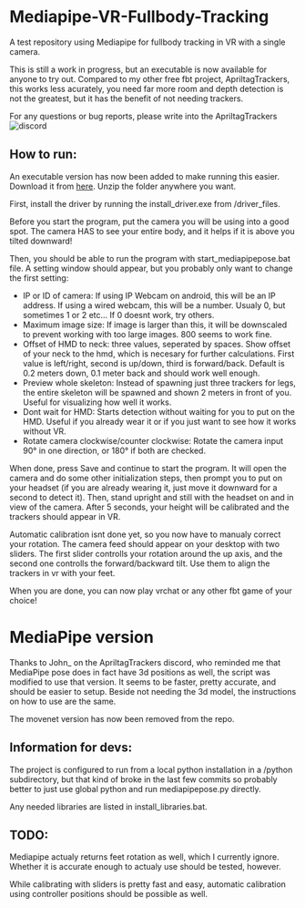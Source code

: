 # Mediapipe-VR-Fullbody-Tracking
A test repository using Mediapipe for fullbody tracking in VR with a single camera.

This is still a work in progress, but an executable is now available for anyone to try out. Compared to my other free fbt project, ApriltagTrackers, this works less acurately, you need far more room and depth detection is not the greatest, but it has the benefit of not needing trackers.

For any questions or bug reports, please write into the ApriltagTrackers ![discord](https://discord.gg/g2ctkXB4bb)

## How to run:

An executable version has now been added to make running this easier. Download it from [here](https://github.com/ju1ce/Mediapipe-VR-Fullbody-Tracking/releases). Unzip the folder anywhere you want.

First, install the driver by running the install_driver.exe from /driver_files.

Before you start the program, put the camera you will be using into a good spot. The camera HAS to see your entire body, and it helps if it is above you tilted downward!

Then, you should be able to run the program with start_mediapipepose.bat file. A setting window should appear, but you probably only want to change the first setting:
- IP or ID of camera: If using IP Webcam on android, this will be an IP address. If using a wired webcam, this will be a number. Usualy 0, but sometimes 1 or 2 etc... If 0 doesnt work, try others.
- Maximum image size: If image is larger than this, it will be downscaled to prevent working with too large images. 800 seems to work fine.
- Offset of HMD to neck: three values, seperated by spaces. Show offset of your neck to the hmd, which is necesary for further calculations. First value is left/right, second is up/down, third is forward/back. Default is 0.2 meters down, 0.1 meter back and should work well enough.
- Preview whole skeleton: Instead of spawning just three trackers for legs, the entire skeleton will be spawned and shown 2 meters in front of you. Useful for visualizing how well it works.
- Dont wait for HMD: Starts detection without waiting for you to put on the HMD. Useful if you already wear it or if you just want to see how it works without VR.
- Rotate camera clockwise/counter clockwise: Rotate the camera input 90° in one direction, or 180° if both are checked.

When done, press Save and continue to start the program. It will open the camera and do some other initialization steps, then prompt you to put on your headset (if you are already wearing it, just move it downward for a second to detect it). Then, stand upright and still with the headset on and in view of the camera. After 5 seconds, your height will be calibrated and the trackers should appear in VR.

Automatic calibration isnt done yet, so you now have to manualy correct your rotation. The camera feed should appear on your desktop with two sliders. The first slider controlls your rotation around the up axis, and the second one controlls the forward/backward tilt. Use them to align the trackers in vr with your feet.

When you are done, you can now play vrchat or any other fbt game of your choice!

# MediaPipe version 

Thanks to John_ on the ApriltagTrackers discord, who reminded me that MediaPipe pose does in fact have 3d positions as well, the script was modified to use that version. It seems to be faster, pretty accurate, and should be easier to setup. Beside not needing the 3d model, the instructions on how to use are the same.

The movenet version has now been removed from the repo.


## Information for devs:

The project is configured to run from a local python installation in a /python subdirectory, but that kind of broke in the last few commits so probably better to just use global python and run mediapipepose.py directly.

Any needed libraries are listed in install_libraries.bat.

## TODO:

Mediapipe actualy returns feet rotation as well, which I currently ignore. Whether it is accurate enough to actualy use should be tested, however.

While calibrating with sliders is pretty fast and easy, automatic calibration using controller positions should be possible as well.

